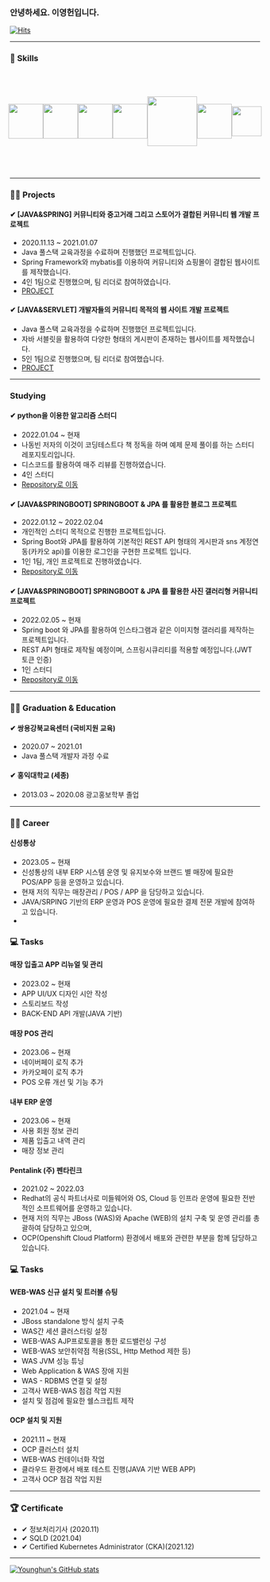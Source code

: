 ### 안녕하세요. 이영헌입니다.
[![Hits](https://hits.seeyoufarm.com/api/count/incr/badge.svg?url=https%3A%2F%2Fgithub.com%2Fdldudgjs31&count_bg=%2379C83D&title_bg=%23555555&icon=&icon_color=%23E7E7E7&title=hits&edge_flat=false)](https://hits.seeyoufarm.com)

---
### 🔨 Skills
<div style="display: flex; justify-content:center; align-items:center; width: 100%; height: 200;">
<img src="https://www.hanumoka.net/images/20180412-java-equals-hashCode_1.png"  height="70"/>
<img src="https://t1.daumcdn.net/cfile/tistory/9941A1385B99240D2E"  height="70"/>
<img src="https://hiseon.me/wp-content/uploads/2018/02/Apache-Web-Server.png"  height="70"/>
<img src="https://img1.daumcdn.net/thumb/R800x0/?scode=mtistory2&fname=https%3A%2F%2Fblog.kakaocdn.net%2Fdn%2Fb6pZi7%2FbtqJsiEguPL%2FkFtgaJrDKnYrAuGpveix80%2Fimg.png"  width="70"/>
<img src="https://blog.kakaocdn.net/dn/cYvH0j/btqBiBEIlr7/JspjSSVTRoEuGLEB0rHlB1/img.png"  width="100"/>
<img src="https://upload.wikimedia.org/wikipedia/commons/thumb/3/3a/OpenShift-LogoType.svg/1200px-OpenShift-LogoType.svg.png"  width="70"/>
 <img src="https://mblogthumb-phinf.pstatic.net/MjAxNzAzMTJfMjY3/MDAxNDg5Mjk2ODUyMDAz.6ZKzDX86YZh32qXlu7xuxQSOuI55wF3n9sGuLSRkF0Mg.8tx-NlT4UQgdyOVtSbqUb6VHrJqyXwzGCd6fWn_sgRwg.PNG.wlsdml1103/%EB%A6%AC%EB%88%85%EC%8A%A4.png?type=w800"  height="60"/>
 
</div>
 
---

### 🙋‍♂️ Projects

#### ✔ [JAVA&SPRING] 커뮤니티와 중고거래 그리고 스토어가 결합된 커뮤니티 웹 개발 프로젝트
- 2020.11.13 ~ 2021.01.07
- Java 풀스택 교육과정을 수료하며 진행했던 프로젝트입니다.
- Spring Framework와 mybatis를 이용하여 커뮤니티와 쇼핑몰이 결합된 웹사이트를 제작했습니다.
- 4인 1팀으로 진행했으며, 팀 리더로 참여하였습니다.
- [PROJECT](https://github.com/dldudgjs31/Final_Project)
#### ✔ [JAVA&SERVLET] 개발자들의 커뮤니티 목적의 웹 사이트 개발 프로젝트
- Java 풀스택 교육과정을 수료하며 진행했던 프로젝트입니다.
- 자바 서블릿을 활용하여 다양한 형태의 게시판이 존재하는 웹사이트를 제작했습니다.
- 5인 1팀으로 진행했으며, 팀 리더로 참여했습니다.
- [PROJECT](https://github.com/dldudgjs31/semiProject_Servlet-JSP-JAVA)

---
### Studying
#### ✔ python을 이용한 알고리즘 스터디
- 2022.01.04 ~ 현재
- 나동빈 저자의 이것이 코딩테스트다 책 정독을 하며 예제 문제 풀이를 하는 스터디 레포지토리입니다.
- 디스코드를 활용하여 매주 리뷰를 진행하였습니다.
- 4인 스터디
- [Repository로 이동](https://github.com/dldudgjs31/python-for-coding-test)

#### ✔ [JAVA&SPRINGBOOT] SPRINGBOOT & JPA 를 활용한 블로그 프로젝트
- 2022.01.12 ~ 2022.02.04
- 개인적인 스터디 목적으로 진행한 프로젝트입니다.
- Spring Boot와 JPA를 활용하여 기본적인 REST API 형태의 게시판과 sns 계정연동(카카오 api)를 이용한 로그인을 구현한 프로젝트 입니다.
- 1인 1팀, 개인 프로젝트로 진행하였습니다.
- [Repository로 이동](https://github.com/dldudgjs31/springboot-jpa-project)

#### ✔ [JAVA&SPRINGBOOT] SPRINGBOOT & JPA 를 활용한 사진 갤러리형 커뮤니티 프로젝트
- 2022.02.05 ~ 현재
- Spring boot 와 JPA를 활용하여 인스타그램과 같은 이미지형 갤러리를 제작하는 프로젝트입니다.
- REST API 형태로 제작될 예정이며, 스프링시큐리티를 적용할 예정입니다.(JWT 토큰 인증)
- 1인 스터디
- [Repository로 이동](https://github.com/dldudgjs31/springboot-jpa-instagram-project)
---
### 👨‍🎓  Graduation & Education

#### ✔ 쌍용강북교육센터 (국비지원 교육)
- 2020.07 ~ 2021.01
- Java 풀스택 개발자 과정 수료  
  
  
#### ✔ 홍익대학교 (세종)
- 2013.03 ~ 2020.08 광고홍보학부 졸업

---
### 👩‍💻  Career
#### 신성통상
-  2023.05 ~ 현재
-  신성통상의 내부 ERP 시스템 운영 및 유지보수와 브랜드 별 매장에 필요한 POS/APP 등을 운영하고 있습니다.
-  현재 저의 직무는 매장관리 / POS / APP 을 담당하고 있습니다.
-  JAVA/SRPING 기반의 ERP 운영과 POS 운영에 필요한 결제 전문 개발에 참여하고 있습니다.
-  
### 💻 Tasks
####  매장 입출고 APP 리뉴얼 및 관리
 - 2023.02 ~ 현재
 - APP UI/UX 디자인 시안 작성
 - 스토리보드 작성
 - BACK-END API 개발(JAVA 기반)

#### 매장 POS 관리
  - 2023.06 ~ 현재
  - 네이버페이 로직 추가
  - 카카오페이 로직 추가
  - POS 오류 개선 및 기능 추가

#### 내부 ERP 운영
  - 2023.06 ~ 현재
  - 사용 회원 정보 관리
  - 제품 입출고 내역 관리
  - 매장 정보 관리


#### Pentalink (주) 펜타린크
-  2021.02 ~ 2022.03
- Redhat의 공식 파트너사로 미들웨어와 OS, Cloud 등 인프라 운영에 필요한 전반적인 소프트웨어를 운영하고 있습니다.
- 현재 저의 직무는 JBoss (WAS)와 Apache (WEB)의 설치 구축 및 운영 관리를 총괄하여 담당하고 있으며, 
- OCP(Openshift Cloud Platform) 환경에서 배포와 관련한 부분을 함께 담당하고 있습니다.

### 💻 Tasks
####  WEB-WAS 신규 설치 및 트러블 슈팅
- 2021.04 ~ 현재
- JBoss standalone 방식 설치 구축
- WAS간 세션 클러스터링 설정
- WEB-WAS AJP프로토콜을 통한 로드밸런싱 구성
- WEB-WAS 보안취약점 적용(SSL, Http Method 제한 등)
- WAS JVM 성능 튜닝
- Web Application & WAS 장애 지원
- WAS - RDBMS 연결 및 설정
- 고객사 WEB-WAS 점검 작업 지원
- 설치 및 점검에 필요한 쉘스크립트 제작

####  OCP 설치 및 지원
- 2021.11 ~ 현재
- OCP 클러스터 설치
- WEB-WAS 컨테이너화 작업
- 클라우드 환경에서 배포 테스트 진행(JAVA 기반 WEB APP)
- 고객사 OCP 점검 작업 지원
---
### 🏆 Certificate
- ✔ 정보처리기사 (2020.11)
- ✔ SQLD (2021.04)
- ✔ Certified Kubernetes Administrator (CKA)(2021.12)
---

[![Younghun's GitHub stats](https://github-readme-stats.vercel.app/api?username=dldudgjs31)](https://github.com/anuraghazra/github-readme-stats)

<!--
**dldudgjs31/dldudgjs31** is a ✨ _special_ ✨ repository because its `README.md` (this file) appears on your GitHub profile.

Here are some ideas to get you started:

- 🔭 I’m currently working on ...
- 🌱 I’m currently learning ...
- 👯 I’m looking to collaborate on ...
- 🤔 I’m looking for help with ...
- 💬 Ask me about ...
- 📫 How to reach me: ...
- 😄 Pronouns: ...
- ⚡ Fun fact: ...
-->
